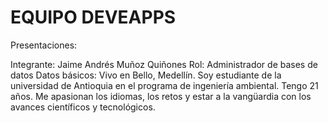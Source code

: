 # EQUIPO DEVEAPPS

Presentaciones:

Integrante: Jaime Andrés Muñoz Quiñones
Rol: Administrador de bases de datos
Datos básicos: Vivo en Bello, Medellín. Soy estudiante de la universidad de Antioquia
en el programa de ingeniería ambiental. Tengo 21 años. Me apasionan los idiomas, los retos
y estar a la vangüardia con los avances científicos y tecnológicos.